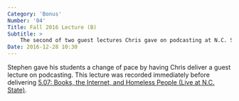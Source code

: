 ```yaml
---
Category: 'Bonus'
Number: '04'
Title: Fall 2016 Lecture (B)
Subtitle: >
    The second of two guest lectures Chris gave on podcasting at N.C. State on September 22, 2016.
Date: 2016-12-28 10:30
---
```


Stephen gave his students a change of pace by having Chris deliver a guest lecture on podcasting. This lecture was recorded immediately before delivering [5.07: Books, the Internet, and Homeless People (Live at N.C. State)][5.07].

[5.07]: http://www.winningslowly.org/5.07/
